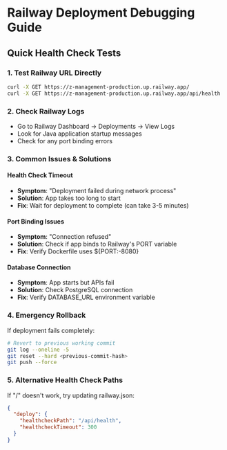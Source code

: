 # Railway Deployment Debugging Guide

## Quick Health Check Tests

### 1. Test Railway URL Directly
```bash
curl -X GET https://z-management-production.up.railway.app/
curl -X GET https://z-management-production.up.railway.app/api/health
```

### 2. Check Railway Logs
- Go to Railway Dashboard → Deployments → View Logs
- Look for Java application startup messages
- Check for any port binding errors

### 3. Common Issues & Solutions

#### Health Check Timeout
- **Symptom**: "Deployment failed during network process"
- **Solution**: App takes too long to start
- **Fix**: Wait for deployment to complete (can take 3-5 minutes)

#### Port Binding Issues
- **Symptom**: "Connection refused"
- **Solution**: Check if app binds to Railway's PORT variable
- **Fix**: Verify Dockerfile uses ${PORT:-8080}

#### Database Connection
- **Symptom**: App starts but APIs fail
- **Solution**: Check PostgreSQL connection
- **Fix**: Verify DATABASE_URL environment variable

### 4. Emergency Rollback
If deployment fails completely:
```bash
# Revert to previous working commit
git log --oneline -5
git reset --hard <previous-commit-hash>
git push --force
```

### 5. Alternative Health Check Paths
If "/" doesn't work, try updating railway.json:
```json
{
  "deploy": {
    "healthcheckPath": "/api/health",
    "healthcheckTimeout": 300
  }
}
```

